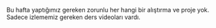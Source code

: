 Bu hafta yaptığımız gereken zorunlu her hangi bir alıştırma ve proje yok. Sadece izlememiz gereken ders videoları vardı.
